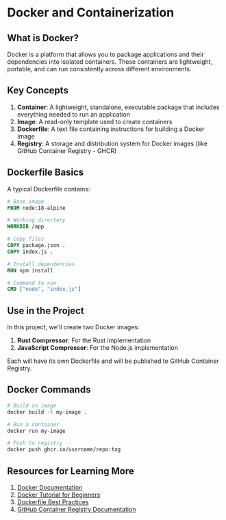 # Docker and Containerization

## What is Docker?

Docker is a platform that allows you to package applications and their dependencies into isolated containers. These containers are lightweight, portable, and can run consistently across different environments.

## Key Concepts

1. **Container**: A lightweight, standalone, executable package that includes everything needed to run an application
2. **Image**: A read-only template used to create containers
3. **Dockerfile**: A text file containing instructions for building a Docker image
4. **Registry**: A storage and distribution system for Docker images (like GitHub Container Registry - GHCR)

## Dockerfile Basics

A typical Dockerfile contains:

```dockerfile
# Base image
FROM node:18-alpine

# Working directory
WORKDIR /app

# Copy files
COPY package.json .
COPY index.js .

# Install dependencies
RUN npm install

# Command to run
CMD ["node", "index.js"]
```

## Use in the Project

In this project, we'll create two Docker images:

1. **Rust Compressor**: For the Rust implementation
2. **JavaScript Compressor**: For the Node.js implementation

Each will have its own Dockerfile and will be published to GitHub Container Registry.

## Docker Commands

```bash
# Build an image
docker build -t my-image .

# Run a container
docker run my-image

# Push to registry
docker push ghcr.io/username/repo:tag
```

## Resources for Learning More

1. [Docker Documentation](https://docs.docker.com/)
2. [Docker Tutorial for Beginners](https://www.youtube.com/watch?v=fqMOX6JJhGo)
3. [Dockerfile Best Practices](https://docs.docker.com/develop/develop-images/dockerfile_best-practices/)
4. [GitHub Container Registry Documentation](https://docs.github.com/en/packages/working-with-a-github-packages-registry/working-with-the-container-registry)
